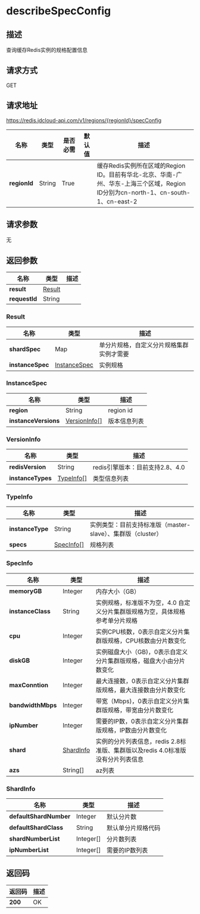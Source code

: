 # describeSpecConfig


## 描述
查询缓存Redis实例的规格配置信息

## 请求方式
GET

## 请求地址
https://redis.jdcloud-api.com/v1/regions/{regionId}/specConfig

|名称|类型|是否必需|默认值|描述|
|---|---|---|---|---|
|**regionId**|String|True| |缓存Redis实例所在区域的Region ID。目前有华北-北京、华南-广州、华东-上海三个区域，Region ID分别为cn-north-1、cn-south-1、cn-east-2|

## 请求参数
无


## 返回参数
|名称|类型|描述|
|---|---|---|
|**result**|[Result](describespecconfig#result)| |
|**requestId**|String| |

### <div id="result">Result</div>
|名称|类型|描述|
|---|---|---|
|**shardSpec**|Map|单分片规格，自定义分片规格集群实例才需要|
|**instanceSpec**|[InstanceSpec](describespecconfig#instancespec)|实例规格|
### <div id="instancespec">InstanceSpec</div>
|名称|类型|描述|
|---|---|---|
|**region**|String|region id|
|**instanceVersions**|[VersionInfo[]](describespecconfig#versioninfo)|版本信息列表|
### <div id="versioninfo">VersionInfo</div>
|名称|类型|描述|
|---|---|---|
|**redisVersion**|String|redis引擎版本：目前支持2.8、4.0|
|**instanceTypes**|[TypeInfo[]](describespecconfig#typeinfo)|类型信息列表|
### <div id="typeinfo">TypeInfo</div>
|名称|类型|描述|
|---|---|---|
|**instanceType**|String|实例类型：目前支持标准版（master-slave）、集群版（cluster）|
|**specs**|[SpecInfo[]](describespecconfig#specinfo)|规格列表|
### <div id="specinfo">SpecInfo</div>
|名称|类型|描述|
|---|---|---|
|**memoryGB**|Integer|内存大小（GB）|
|**instanceClass**|String|实例规格，标准版不为空，4.0 自定义分片集群版规格为空，具体规格参考单分片规格|
|**cpu**|Integer|实例CPU核数，0表示自定义分片集群版规格，CPU核数由分片数变化|
|**diskGB**|Integer|实例磁盘大小（GB)，0表示自定义分片集群版规格，磁盘大小由分片数变化|
|**maxConntion**|Integer|最大连接数，0表示自定义分片集群版规格，最大连接数由分片数变化|
|**bandwidthMbps**|Integer|带宽（Mbps)，0表示自定义分片集群版规格，带宽由分片数变化|
|**ipNumber**|Integer|需要的IP数，0表示自定义分片集群版规格，IP数由分片数变化|
|**shard**|[ShardInfo](describespecconfig#shardinfo)|实例的分片列表信息，redis 2.8标准版、集群版以及redis 4.0标准版没有分片列表信息|
|**azs**|String[]|az列表|
### <div id="shardinfo">ShardInfo</div>
|名称|类型|描述|
|---|---|---|
|**defaultShardNumber**|Integer|默认分片数|
|**defaultShardClass**|String|默认单分片规格代码|
|**shardNumberList**|Integer[]|分片数列表|
|**ipNumberList**|Integer[]|需要的IP数列表|

## 返回码
|返回码|描述|
|---|---|
|**200**|OK|
